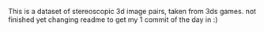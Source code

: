 This is a dataset of stereoscopic 3d image pairs, taken from 3ds games. 
not finished yet
changing readme to get my 1 commit of the day in :)
